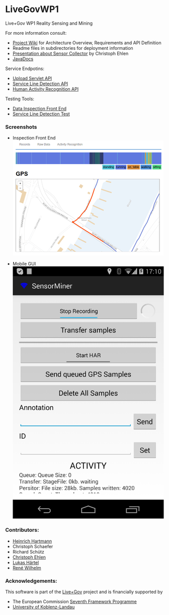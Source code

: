 LiveGovWP1
==========

Live+Gov WP1 Reality Sensing and Mining

For more information consult:
* [Project Wiki](https://github.com/HeinrichHartmann/LiveGovWP1/wiki) for Architecture Overview, Requirements and API Definition
* Readme files in subdirectories for deployment information
* [Presentation about Sensor Collector](http://heinrichhartmann.github.io/LiveGovWP1/) by Christoph Ehlen
* [JavaDocs](http://heinrichhartmann.github.io/LiveGovWP1/docs/DocMobile/)

Service Endpotins:
* [Upload Servlet API](http://liveandgov.uni-koblenz.de/storage/upload)
* [Service Line Detection API](http://liveandgov.uni-koblenz.de/SLD/api)
* [Human Activity Recognition API](http://liveandgov.uni-koblenz.de/HAR/api)

Testing Tools:
* [Data Inspection Front End](http://liveandgov.uni-koblenz.de/storage/inspection)
* [Service Line Detection Test](http://liveandgov.uni-koblenz.de/SLD/test)

### Screenshots

* Inspection Front End  
  ![png](https://github.com/Institute-Web-Science-and-Technologies/LiveGovWP1/raw/master/images/InspectionTool_HAR.png)

* Mobile GUI
  ![png](https://github.com/Institute-Web-Science-and-Technologies/LiveGovWP1/raw/master/images/sc_gui.png)

### Contributors:
* [Heinrich Hartmann](https://github.com/HeinrichHartmann)
* Christoph Schaefer
* Richard Schütz
* [Christoph Ehlen](https://github.com/cEhlen)
* [Lukas Härtel](https://github.com/lukashaertel)
* [René Wilhelm](https://github.com/rwilhelm/)

### Acknowledgements:
This software is part of the [Live+Gov](http://liveandgov.eu) project and is financially supported by
* The European Commission [Seventh Framework Programme](http://cordis.europa.eu/fp7/home_en.html)
* [University of Koblenz-Landau](http://www.uni-koblenz-landau.de/)
